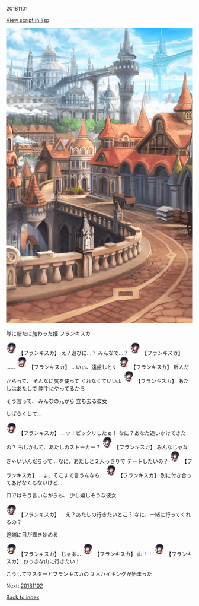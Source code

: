 20181101

[View script in lisp](../scripts/20181101.txt)

![town.png](../images/backgrounds/town.png)

隊に新たに加わった姫
フランキスカ

<img src="../images/units/201811.png" alt="201811.png" height="34"/>
【フランキスカ】
え？遊びに…？
みんなで…？

<img src="../images/units/201811.png" alt="201811.png" height="34"/>
【フランキスカ】
……

<img src="../images/units/201811.png" alt="201811.png" height="34"/>
【フランキスカ】
…いぃ、遠慮しとく

<img src="../images/units/201811.png" alt="201811.png" height="34"/>
【フランキスカ】
新人だからって、
そんなに気を使って
くれなくていいよ

<img src="../images/units/201811.png" alt="201811.png" height="34"/>
【フランキスカ】
あたしはあたしで
勝手にやってるから

そう言って、
みんなの元から
立ち去る彼女

しばらくして…

<img src="../images/units/201811.png" alt="201811.png" height="34"/>
【フランキスカ】
…ッ！ビックリしたぁ！
なに？あなた追いかけてきたの？
もしかして、あたしのストーカー？

<img src="../images/units/201811.png" alt="201811.png" height="34"/>
【フランキスカ】
みんなじゃなきゃいいんだろって…
なに、あたしと２人っきりで
デートしたいの？

<img src="../images/units/201811.png" alt="201811.png" height="34"/>
【フランキスカ】
…ま、そこまで言うんなら…

<img src="../images/units/201811.png" alt="201811.png" height="34"/>
【フランキスカ】
別に付き合ってあげなくもないけど…

口ではそう言いながらも、
少し嬉しそうな彼女

<img src="../images/units/201811.png" alt="201811.png" height="34"/>
【フランキスカ】
…え？あたしの行きたいとこ？
なに、一緒に行ってくれるの？

途端に目が輝き始める

<img src="../images/units/201811.png" alt="201811.png" height="34"/>
【フランキスカ】
じゃあ…

<img src="../images/units/201811.png" alt="201811.png" height="34"/>
【フランキスカ】
山！！

<img src="../images/units/201811.png" alt="201811.png" height="34"/>
【フランキスカ】
おっきな山に行きたい！

こうしてマスターとフランキスカの
２人ハイキングが始まった

Next: [20181102](20181102.md)

[Back to index](index.md)
